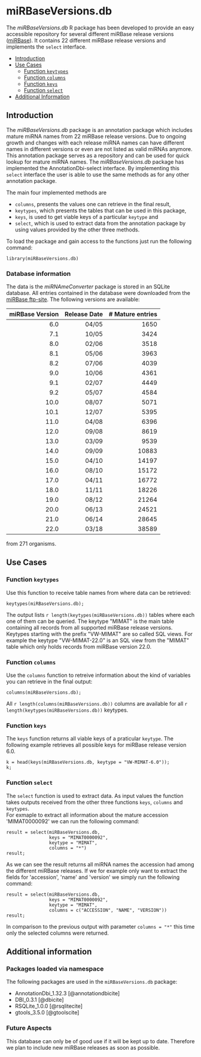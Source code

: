 
# miRBaseVersions.db

The _miRBaseVersions.db_ R package has been developed to provide an easy accessible repository for several different miRBase release versions ([miRBase](http://www.mirbase.org)).
It contains 22 different miRBase release versions and implements the `select` interface.

* [Introduction](#introduction)
* [Use Cases](#use-cases)
   - [Function `keytypes`](#function-keytypes)
   - [Function `columns`](#function-columns)
   - [Function `keys`](#function-keys)
   - [Function `select`](#function-select)
* [Additional Information](#additional-information)

## Introduction

The _miRBaseVersions.db_ package is an annotation package which includes 
mature miRNA names from 22 miRBase release versions. Due to ongoing growth and 
changes with each release miRNA names can have different names in different 
versions or even are not listed as valid miRNAs anymore. This annotation package
serves as a repository and can be used for quick lookup for mature miRNA names. 
The _miRBaseVersions.db_ package has implemented the AnnotationDbi-select 
interface. By implementing this `select` interface the user is able to use 
the same methods as for any other annotation package.

The main four implemented methods are 

- `columns`, presents the values one can retrieve in the final result,
- `keytypes`, which presents the tables that can be used in this package,
- `keys`, is used to get viable keys of a particular `keytype` and
- `select`, which is used to extract data from the annotation package by using 
values provided by the other three methods.

To load the package and gain access to the functions just run the 
following command:

```{r highlight = TRUE}
library(miRBaseVersions.db)
```

### Database information

The data is the _miRNAmeConverter_ package is stored in an SQLite database. All entries contained in the database were downloaded from the [miRBase ftp-site](ftp://mirbase.org/pub/mirbase/). The following versions are available:


|miRBase Version |Release Date	  | # Mature entries|
|---------------:|---------------:|----------------:|
|	6.0	         |	04/05         |	1650	        |
|	7.1	         |	10/05         |	3424	        |
|	8.0	         |	02/06         |	3518	        |
|	8.1	         |	05/06         |	3963	        |
|	8.2	         |	07/06         |	4039	        |
|	9.0	         |	10/06         |	4361	        |
|	9.1	         |	02/07         |	4449	        |
|	9.2	         |	05/07         |	4584	        |
|	10.0         |	08/07         |	5071	        |
|	10.1         |	12/07         |	5395	        |
|	11.0         |	04/08         |	6396	        |
|	12.0         |	09/08         |	8619	        |
|	13.0         |	03/09         |	9539	        |
|	14.0         |	09/09         |	10883	        |
|	15.0         |	04/10         |	14197	        |
|	16.0         |	08/10         |	15172	        |
|	17.0         |	04/11         |	16772	        |
|	18.0         |	11/11         |	18226	        |
|	19.0         |	08/12         |	21264	        |
|	20.0         |	06/13         |	24521	        |
|	21.0         |	06/14         |	28645	        |
|	22.0         |	03/18         |	38589	        |


from 271 organisms.

## Use Cases

### Function `keytypes`

Use this function to receive table names from where data can be retrieved:
```{r highlight=TRUE}
keytypes(miRBaseVersions.db);
```
The output lists `r length(keytypes(miRBaseVersions.db))` tables where each one
of them can be queried. The keytype "MIMAT" is the main table containing all
records from all supported miRBase release versions. Keytypes starting with 
the prefix "VW-MIMAT" are so called SQL views. For example the keytype
"VW-MIMAT-22.0" is an SQL view from the "MIMAT" table which only holds records
from miRBase version 22.0.

### Function `columns`

Use the `columns` function to retreive information about the kind of variables
you can retrieve in the final output:
```{r highlight=TRUE}
columns(miRBaseVersions.db);
```
All `r length(columns(miRBaseVersions.db))` columns are available for all 
`r length(keytypes(miRBaseVersions.db))` keytypes.

### Function `keys`

The `keys` function returns all viable keys of a praticular `keytype`. The 
following example retrieves all possible keys for miRBase release version 6.0.
```{r highlight=TRUE}
k = head(keys(miRBaseVersions.db, keytype = "VW-MIMAT-6.0"));
k;
```

### Function `select`

The `select` function is used to extract data. As input values the function
takes outputs received from the other three functions `keys`, 
`columns` and `keytypes`.  
For exmaple to extract all information about the mature 
accession 'MIMAT0000092' we can run the following command:
```{r highlight=TRUE}
result = select(miRBaseVersions.db, 
                keys = "MIMAT0000092", 
                keytype = "MIMAT", 
                columns = "*")
result;
```
As we can see the result returns all miRNA names the accession had among the
different miRBase releases.
If we for example only want to extract the fields for 'accession', 'name' and 
'version' we simply run the following command:
```{r highlight=TRUE}
result = select(miRBaseVersions.db, 
                keys = "MIMAT0000092", 
                keytype = "MIMAT", 
                columns = c("ACCESSION", "NAME", "VERSION"))
result;
```
In comparison to the previous output with parameter `columns = "*"` this time
only the selected columns were returned.

## Additional information

### Packages loaded via namespace
The following packages are used in the `miRBaseVersions.db` package: 

* AnnotationDbi_1.32.3 [@annotationdbicite]
* DBI_0.3.1 [@dbicite]
* RSQLite_1.0.0 [@rsqlitecite]
* gtools_3.5.0 [@gtoolscite]

### Future Aspects
This database can only be of good use if it will be kept up to date.
Therefore we plan to include new miRBase releases as soon as possible.
